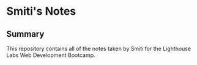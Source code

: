 # Smiti's Notes
## Summary 

This repository contains all of the notes taken by Smiti for the Lighthouse Labs Web Development Bootcamp.